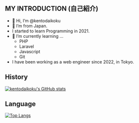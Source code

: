 ## MY INTRODUCTION (自己紹介)

- 👋 Hi, I’m @kentodaikoku
- 👀 I’m from Japan.
- I started to learn Programming in 2021.
- 🌱 I’m currently learning ...
  - PHP
  - Laravel
  - Javascript
  - Git
- I have been working as a web engineer since 2022, in Tokyo.

## History
[![kentodaikoku's GitHub stats](https://github-readme-stats.vercel.app/api?username=kentodaikoku&theme=vue-dark&show_icons=true)](https://github.com/kentodaikoku/github-readme)

## Language
[![Top Langs](https://github-readme-stats.vercel.app/api/top-langs/?username=kentodaikoku&theme=vue-dark&show_icons=true&layout=compact)](https://github.com/kentodaikoku/github-readme)
